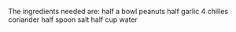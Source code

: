 The ingredients needed are:
half a bowl peanuts
half garlic
4 chilles
coriander
half spoon salt
half cup water